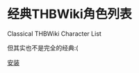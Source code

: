 # 经典THBWiki角色列表

Classical THBWiki Character List

但其实也不是完全的经典:(

[安装](https://raw.githubusercontent.com/abbaccadd0/Classical-THBWiki-Character-List/main/ClassicalTHBCharaList.user.js)
